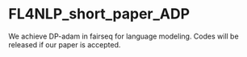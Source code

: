 # FL4NLP_short_paper_ADP

We achieve DP-adam in fairseq for language modeling.
Codes will be released if our paper is accepted.
